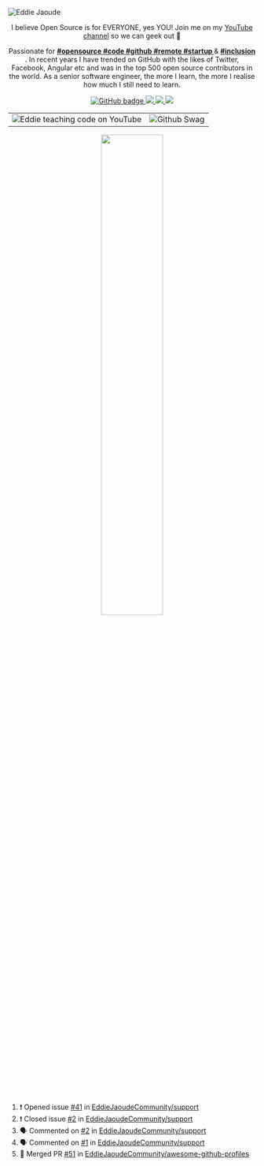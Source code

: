 ![Eddie Jaoude](https://user-images.githubusercontent.com/624760/87244208-890e1880-c433-11ea-8383-3ea0704104b7.png)

<p align="center">I believe Open Source is for EVERYONE, yes YOU! Join me on my <a href="http://youtube.com/eddiejaoude?sub_confirmation=1">YouTube channel</a> so we can geek out 🎥</p>

<p align="center">Passionate for 
  <b> 
    <u><a href="https://twitter.com/hashtag/opensource/">#opensource </a></u> 
    <u><a href="https://twitter.com/hashtag/code/">#code </a></u> 
    <u><a href="https://twitter.com/hashtag/github/">#github </a></u> 
    <u><a href="https://twitter.com/hashtag/remote/">#remote </a></u> 
    <u><a href="https://twitter.com/hashtag/startup/">#startup </a></u>
  </b> 
  & 
  <b> 
     <u><a href="https://twitter.com/hashtag/inclusion/">#inclusion </a></u> 
  </b>. 
  In recent years I have trended on GitHub with the likes of Twitter, Facebook, Angular etc and was in the top 500 open source contributors in the world. As a senior software engineer, the more I learn, the more I realise how much I still need to learn.</p>

<p align="center">
  <a href="https://github.com/eddiejaoude?tab=followers">
    <img src="https://img.shields.io/github/followers/eddiejaoude?label=Followers&logo=GitHub&style=for-the-badge" alt="GitHub badge" />
  </a>
  <a href="http://twitter.com/eddiejaoude">
    <img src="https://img.shields.io/twitter/follow/eddiejaoude?label=Twitter&logo=twitter&style=for-the-badge" />
  </a>
  <a href="https://discord.com/invite/jZQs6Wu">
    <img src="https://img.shields.io/discord/699608417039286293?logo=discord&style=for-the-badge" />
  </a>
  <a href="http://youtube.com/eddiejaoude?sub_confirmation=1">
    <img src="https://img.shields.io/youtube/views/2IzRSHT5Hw8?label=YouTube&logo=YouTube&style=for-the-badge" />
  </a>
</p>

<table width="100%"> 
  <tr>
    <td><img src="https://user-images.githubusercontent.com/624760/87853406-a34b6900-c901-11ea-834b-07d90ca3d4fa.gif" alt="Eddie teaching code on YouTube" /></td>
    <td><img src="https://user-images.githubusercontent.com/624760/87853370-37690080-c901-11ea-8207-5ad27ce5f7b8.gif" alt="Github Swag" /></td>
  </tr>
</table>

<p align="center"><img width="50%" src="https://github-readme-stats.vercel.app/api?username=eddiejaoude&show_icons=true" /></p>

<!--START_SECTION:activity-->
1. ❗️ Opened issue [#41](https://github.com//EddieJaoudeCommunity/support/issues/41) in [EddieJaoudeCommunity/support](https://github.com//EddieJaoudeCommunity/support)
2. ❗️ Closed issue [#2](https://github.com//EddieJaoudeCommunity/support/issues/2) in [EddieJaoudeCommunity/support](https://github.com//EddieJaoudeCommunity/support)
3. 🗣 Commented on [#2](https://github.com//EddieJaoudeCommunity/support/issues/2) in [EddieJaoudeCommunity/support](https://github.com//EddieJaoudeCommunity/support)
4. 🗣 Commented on [#1](https://github.com//EddieJaoudeCommunity/support/issues/1) in [EddieJaoudeCommunity/support](https://github.com//EddieJaoudeCommunity/support)
5. 🎉 Merged PR [#51](https://github.com//EddieJaoudeCommunity/awesome-github-profiles/pull/51) in [EddieJaoudeCommunity/awesome-github-profiles](https://github.com//EddieJaoudeCommunity/awesome-github-profiles)
<!--END_SECTION:activity-->
